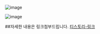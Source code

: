 ![image](https://user-images.githubusercontent.com/50629716/190060446-caa5631b-61ee-4f4d-b8bf-6463966b8690.png)

![image](https://user-images.githubusercontent.com/50629716/190060470-5df3bff1-98fb-4be8-bb8d-36aeeb834650.png)

##자세한 내용은 링크첨부드립니다. [티스토리-링크](https://yoon1seok.tistory.com/99)
